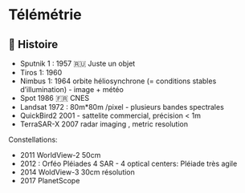 # Télémétrie
## :scroll: Histoire
- Sputnik 1 : 1957 :ru: Juste un objet
- Tiros 1: 1960
- Nimbus 1: 1964 orbite héliosynchrone (= conditions stables d’illumination) - image + météo
- Spot 1986  :fr: CNES 
- Landsat 1972 : 80m*80m /pixel - plusieurs bandes spectrales
- QuickBird2 2001 - sattelite commercial, précision < 1m
- TerraSAR-X 2007 radar imaging , metric resolution

Constellations: 
- 2011 WorldView-2 50cm
- 2012 : Orféo Pléiades 4 SAR - 4 optical centers: Pléiade très agile
- 2014 WoldView-3 30cm résolution
- 2017 PlanetScope